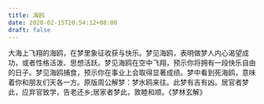 ```yaml
---
title: 海鸥
date: 2020-02-15T20:54:12+08:00
draft: false
---
```


大海上飞翔的海鸥，在梦里象征收获与快乐。梦见海鸥，表明做梦人内心渴望成功，或者性格活泼、思想活跃。梦见海鸥在空中飞翔，预示你将拥有一段快乐自由的日子。梦见海鸥捕食，预示你在事业上会取得显著成绩。梦中看到死海鸥，意味着你和朋友们天各一方。原版周公解梦：梦水鸥来往。此梦有吉有凶。居官者梦此，应弃官致学，告老还乡;居家者梦此，敦睦和顺。《梦林玄解》